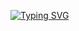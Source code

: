 [![Typing SVG](https://readme-typing-svg.demolab.com?font=Fira+Code&pause=1000&color=1141F7&width=435&lines=Hello%2C+I'm+Aris+Edy+Handoko)](https://git.io/typing-svg)
